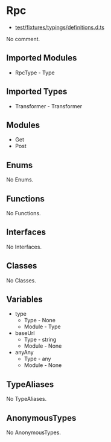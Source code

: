 # Rpc

* [test/fixtures/typings/definitions.d.ts](/test/fixtures/typings/definitions.d.ts#L74)

No comment.

## Imported Modules

* RpcType - Type

## Imported Types

* Transformer - Transformer

## Modules

* Get
* Post

## Enums

No Enums.

## Functions

No Functions.

## Interfaces

No Interfaces.

## Classes

No Classes.

## Variables

* type
  * Type - None
  * Module - Type
* baseUrl
  * Type - string
  * Module - None
* anyAny
  * Type - any
  * Module - None

## TypeAliases

No TypeAliases.

## AnonymousTypes

No AnonymousTypes.
